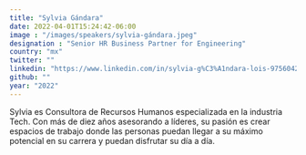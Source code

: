 ```yaml
---
title: "Sylvia Gándara"
date: 2022-04-01T15:24:42-06:00
image : "/images/speakers/sylvia-gándara.jpeg"
designation : "Senior HR Business Partner for Engineering"
country: "mx"
twitter: ""
linkedin: "https://www.linkedin.com/in/sylvia-g%C3%A1ndara-lois-97560424/"
github: ""
year: "2022"
---
```


Sylvia es Consultora de Recursos Humanos especializada en la industria Tech. Con más de diez años asesorando a líderes, su pasión es crear espacios de trabajo donde las personas puedan llegar a su máximo potencial en su carrera y puedan disfrutar su día a día.